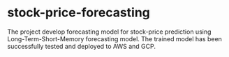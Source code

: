 # stock-price-forecasting
The project develop forecasting model for stock-price prediction using Long-Term-Short-Memory forecasting model. The trained model has been successfully tested and deployed to AWS and GCP.
